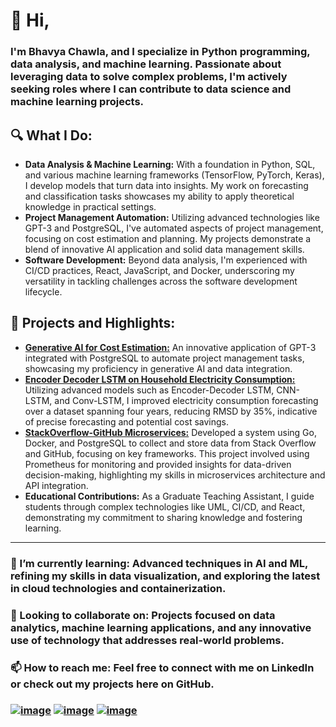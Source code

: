 # 👋 Hi,  

### I'm Bhavya Chawla, and I specialize in Python programming, data analysis, and machine learning. Passionate about leveraging data to solve complex problems, I'm actively seeking roles where I can contribute to data science and machine learning projects.


## 🔍 What I Do:

- **Data Analysis & Machine Learning:** With a foundation in Python, SQL, and various machine learning frameworks (TensorFlow, PyTorch, Keras), I develop models that turn data into insights. My work on forecasting and classification tasks showcases my ability to apply theoretical knowledge in practical settings.
- **Project Management Automation:** Utilizing advanced technologies like GPT-3 and PostgreSQL, I've automated aspects of project management, focusing on cost estimation and planning. My projects demonstrate a blend of innovative AI application and solid data management skills.
- **Software Development:** Beyond data analysis, I'm experienced with CI/CD practices, React, JavaScript, and Docker, underscoring my versatility in tackling challenges across the software development lifecycle.


## 🎯 Projects and Highlights:

- [**Generative AI for Cost Estimation:**](https://github.com/BhavyaChawlaGit/Generative-AI-for-Project-Planning-Cost-Estimation) An innovative application of GPT-3 integrated with PostgreSQL to automate project management tasks, showcasing my proficiency in generative AI and data integration.  
- [**Encoder Decoder LSTM on Household Electricity Consumption:**](https://github.com/BhavyaChawlaGit/Encoder-Decoder-LSTMs-on-Individual-Household-Electricity-Consumption-Data) Utilizing advanced models such as Encoder-Decoder LSTM, CNN-LSTM, and Conv-LSTM, I improved electricity consumption forecasting over a dataset spanning four years, reducing RMSD by 35%, indicative of precise forecasting and potential cost savings.  
- [**StackOverflow-GitHub Microservices:**](https://github.com/BhavyaChawlaGit/stackoverflow-github-microservices) Developed a system using Go, Docker, and PostgreSQL to collect and store data from Stack Overflow and GitHub, focusing on key frameworks. This project involved using Prometheus for monitoring and provided insights for data-driven decision-making, highlighting my skills in microservices architecture and API integration.  
- **Educational Contributions:** As a Graduate Teaching Assistant, I guide students through complex technologies like UML, CI/CD, and React, demonstrating my commitment to sharing knowledge and fostering learning.

---

### 🌱 I’m currently learning: Advanced techniques in AI and ML, refining my skills in data visualization, and exploring the latest in cloud technologies and containerization.

### 💞️ Looking to collaborate on: Projects focused on data analytics, machine learning applications, and any innovative use of technology that addresses real-world problems.

### 📫 How to reach me: Feel free to connect with me on LinkedIn or check out my projects here on GitHub.
### [![image](https://img.shields.io/badge/LinkedIn-0077B5?style=for-the-badge&logo=linkedin&logoColor=white)](https://www.linkedin.com/in/bhavyachawla/) [![image](https://img.shields.io/badge/Instagram-E4405F?style=for-the-badge&logo=instagram&logoColor=white)](https://www.instagram.com/chavilism/) [![image](https://img.shields.io/badge/Discord-5865F2?style=for-the-badge&logo=discord&logoColor=white)](https://discordapp.com/users/chavilism)

